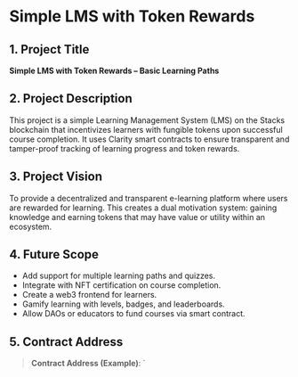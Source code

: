 # Simple LMS with Token Rewards

## 1. Project Title
**Simple LMS with Token Rewards – Basic Learning Paths**

## 2. Project Description
This project is a simple Learning Management System (LMS) on the Stacks blockchain that incentivizes learners with fungible tokens upon successful course completion. It uses Clarity smart contracts to ensure transparent and tamper-proof tracking of learning progress and token rewards.

## 3. Project Vision
To provide a decentralized and transparent e-learning platform where users are rewarded for learning. This creates a dual motivation system: gaining knowledge and earning tokens that may have value or utility within an ecosystem.

## 4. Future Scope
- Add support for multiple learning paths and quizzes.
- Integrate with NFT certification on course completion.
- Create a web3 frontend for learners.
- Gamify learning with levels, badges, and leaderboards.
- Allow DAOs or educators to fund courses via smart contract.

## 5. Contract Address
> **Contract Address (Example)**:
> `

